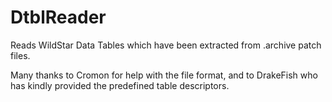 DtblReader
==========

Reads WildStar Data Tables which have been extracted from .archive patch files.

Many thanks to Cromon for help with the file format, and to DrakeFish who has kindly provided the predefined table descriptors.
